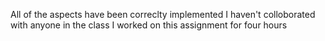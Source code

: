 All of the aspects have been correclty implemented
I haven't colloborated with anyone in the class
I worked on this assignment for four hours
